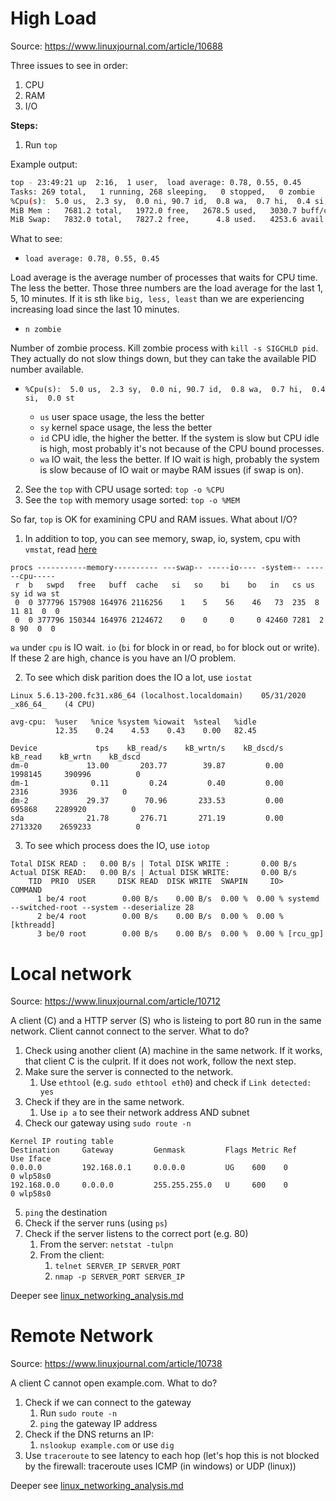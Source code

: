 # High Load

Source: https://www.linuxjournal.com/article/10688

Three issues to see in order:

1. CPU
2. RAM
3. I/O

**Steps:**

1. Run `top`

Example output:

```bash
top - 23:49:21 up  2:16,  1 user,  load average: 0.78, 0.55, 0.45
Tasks: 269 total,   1 running, 268 sleeping,   0 stopped,   0 zombie
%Cpu(s):  5.0 us,  2.3 sy,  0.0 ni, 90.7 id,  0.8 wa,  0.7 hi,  0.4 si,  0.0 st
MiB Mem :   7681.2 total,   1972.0 free,   2678.5 used,   3030.7 buff/cache
MiB Swap:   7832.0 total,   7827.2 free,      4.8 used.   4253.6 avail Mem
```

What to see:

- `load average: 0.78, 0.55, 0.45`

Load average is the average number of processes that waits for CPU time. The less the better. Those three numbers are the load average for the last 1, 5, 10 minutes. If it is sth like `big, less, least` than we are experiencing increasing load since the last 10 minutes.

- `n zombie`

Number of zombie process. Kill zombie process with `kill -s SIGCHLD pid`. They actually do not slow things down, but they can take the available PID number available.

- `%Cpu(s):  5.0 us,  2.3 sy,  0.0 ni, 90.7 id,  0.8 wa,  0.7 hi,  0.4 si,  0.0 st`

  - `us` user space usage, the less the better
  - `sy` kernel space usage, the less the better
  - `id` CPU idle, the higher the better. If the system is slow but CPU idle is high, most probably it's not because of the CPU bound processes.
  - `wa` IO wait, the less the better. If IO wait is high, probably the system is slow because of IO wait or maybe RAM issues (if swap is on).

2. See the `top` with CPU usage sorted: `top -o %CPU`
3. See the `top` with memory usage sorted: `top -o %MEM`

So far, `top` is OK for examining CPU and RAM issues. What about I/O?

1. In addition to top, you can see memory, swap, io, system, cpu with `vmstat`, read [here](linux_io_notes.md#vmstat)

```
procs -----------memory---------- ---swap-- -----io---- -system-- ------cpu-----
 r  b   swpd   free   buff  cache   si   so    bi    bo   in   cs us sy id wa st
 0  0 377796 157908 164976 2116256    1    5    56    46   73  235  8 11 81  0  0
 0  0 377796 150344 164976 2124672    0    0     0     0 42460 7281  2  8 90  0  0
```

`wa` under `cpu` is IO wait. `io` (`bi` for block in or read, `bo` for block out or write). If these 2 are high, chance is you have an I/O problem.

2. To see which disk parition does the IO a lot, use `iostat`

```
Linux 5.6.13-200.fc31.x86_64 (localhost.localdomain) 	05/31/2020 	_x86_64_	(4 CPU)

avg-cpu:  %user   %nice %system %iowait  %steal   %idle
          12.35    0.24    4.53    0.43    0.00   82.45

Device             tps    kB_read/s    kB_wrtn/s    kB_dscd/s    kB_read    kB_wrtn    kB_dscd
dm-0             13.00       203.77        39.87         0.00    1998145     390996          0
dm-1              0.11         0.24         0.40         0.00       2316       3936          0
dm-2             29.37        70.96       233.53         0.00     695868    2289920          0
sda              21.78       276.71       271.19         0.00    2713320    2659233          0
```

3. To see which process does the IO, use `iotop`

```
Total DISK READ :	0.00 B/s | Total DISK WRITE :       0.00 B/s
Actual DISK READ:	0.00 B/s | Actual DISK WRITE:       0.00 B/s
    TID  PRIO  USER     DISK READ  DISK WRITE  SWAPIN     IO>    COMMAND                                            
      1 be/4 root        0.00 B/s    0.00 B/s  0.00 %  0.00 % systemd --switched-root --system --deserialize 28
      2 be/4 root        0.00 B/s    0.00 B/s  0.00 %  0.00 % [kthreadd]
      3 be/0 root        0.00 B/s    0.00 B/s  0.00 %  0.00 % [rcu_gp]
```

# Local network

Source: https://www.linuxjournal.com/article/10712

A client (C) and a HTTP server (S) who is listeing to port 80 run in the same network. Client cannot connect to the server. What to do?

1. Check using another client (A) machine in the same network. If it works, that client C is the culprit. If it does not work, follow the next step.
2. Make sure the server is connected to the network.
   1. Use `ethtool` (e.g. `sudo ethtool eth0`) and check if `Link detected: yes`
3. Check if they are in the same network.
   1. Use `ip a` to see their network address AND subnet
4. Check our gateway using `sudo route -n`

```
Kernel IP routing table
Destination     Gateway         Genmask         Flags Metric Ref    Use Iface
0.0.0.0         192.168.0.1     0.0.0.0         UG    600    0        0 wlp58s0
192.168.0.0     0.0.0.0         255.255.255.0   U     600    0        0 wlp58s0
```

5. `ping` the destination
6. Check if the server runs (using `ps`)
7. Check if the server listens to the correct port (e.g. 80)
   1. From the server: `netstat -tulpn`
   2. From the client: 
      1. `telnet SERVER_IP SERVER_PORT`
      2. `nmap -p SERVER_PORT SERVER_IP`

Deeper see [linux_networking_analysis.md](linux_networking_analysis.md)

# Remote Network

Source: https://www.linuxjournal.com/article/10738

A client C cannot open example.com. What to do?

1. Check if we can connect to the gateway
   1. Run `sudo route -n`
   2. `ping` the gateway IP address
2. Check if the DNS returns an IP:
   1. `nslookup example.com` or use `dig`
3. Use `traceroute` to see latency to each hop (let's hop this is not blocked by the firewall: traceroute uses ICMP (in windows) or UDP (linux))

Deeper see [linux_networking_analysis.md](linux_networking_analysis.md)